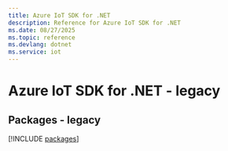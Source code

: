 ```yaml
---
title: Azure IoT SDK for .NET
description: Reference for Azure IoT SDK for .NET
ms.date: 08/27/2025
ms.topic: reference
ms.devlang: dotnet
ms.service: iot
---
```

# Azure IoT SDK for .NET - legacy
## Packages - legacy
[!INCLUDE [packages](iot-index.md)]